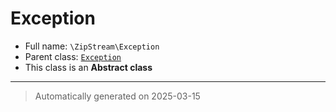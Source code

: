 
# Exception





* Full name: `\ZipStream\Exception`
* Parent class: [`Exception`](../Exception.md)
* This class is an **Abstract class**






***
> Automatically generated on 2025-03-15
